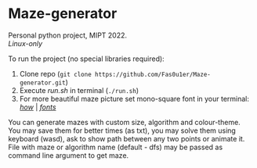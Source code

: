 # Maze-generator
Personal python project, MIPT 2022. \
_Linux-only_

To run the project (no special libraries required):
1) Clone repo (`git clone https://github.com/Fas0u1er/Maze-generator.git`)
2) Execute _run.sh_ in terminal (`./run.sh`)
3) For more beautiful maze picture set mono-square font in your terminal:
_[how](https://askubuntu.com/questions/157873/is-it-possible-to-change-the-terminal-font)_ |
_[fonts](https://www.1001fonts.com/monospaced+square-fonts.html)_ 

You can generate mazes with custom size, algorithm and colour-theme. \
You may save them for better times (as txt), you may solve them using keyboard (wasd),
ask to show path between any two points or animate it.
File with maze or algorithm name (default - dfs) may be passed as command line argument to get maze.
